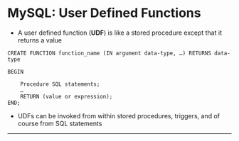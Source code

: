 # MySQL: User Defined Functions

- A user defined function (**UDF**) is like a stored procedure except that it returns a value

```sq
CREATE FUNCTION function_name (IN argument data-type, …) RETURNS data-type

BEGIN

    Procedure SQL statements;
    …
    RETURN (value or expression);
END;
```

- UDFs can be invoked from within stored procedures, triggers, and of course from SQL statements

---